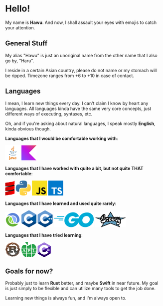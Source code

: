 # Hello!

My name is **Hawu**. And now, I shall assault your eyes with emojis to catch your attention.

## General Stuff

My alias "Hawu" is just an unoriginal name from the other name that I also go by, "Haru".

I reside in a certain Asian country, please do not name or my stomach will be ripped. Timezone ranges from +6 to +10 in case of contact.

</details>

## Languages

I mean, I learn new things every day. I can't claim I know by heart any languages. All languages kinda have the same very core concepts, just different ways of executing, syntaxes, etc.

Oh, and if you're asking about natural languages, I speak mostly **English**, kinda obvious though.

**Languages that I would be comfortable working with**:

<p float="left">

<img src="./assets/java.png" width=48 alt="Java" />
<img src="./assets/kotlin.svg" width=48 alt="Kotlin" />

</p>

**Languages that I have worked with quite a bit, but not quite THAT comfortable**:

<p float="left">

<img src="./assets/scala.png" width=30 alt="Scala" />
<img src="./assets/python.png" width=48 alt="Python" />
<img src="./assets/javascript.png" width=48 alt="JavaScript" />
<img src="./assets/typescript.png" width=48 alt="TypeScript" />

</p>

**Languages that I have learned and used quite rarely**:

<p float="left">

<img src="./assets/clojure.png" width=48 alt="Clojure" />
<img src="./assets/c.png" width=48 alt="C" />
<img src="./assets/cpp.png" width=48 alt="C++" />
<img src="./assets/go.png" width=128 alt="Go" />
<img src="./assets/groovy.png" width=100 alt="Groovy" />

</p>

**Languages that I have tried learning**:

<p float="left">

<img src="./assets/rust.png" width=48 alt="Rust" />
<img src="./assets/apl.png" width=48 alt="Dyalog APL" />
<img src="./assets/c-sharp.png" width=42 alt="C-Sharp" />

</p>

## Goals for now?

Probably just to learn **Rust** better, and maybe **Swift** in near future. My goal is just simply to be flexible and can utilize many tools to get the job done.

Learning new things is always fun, and I'm always open to.
